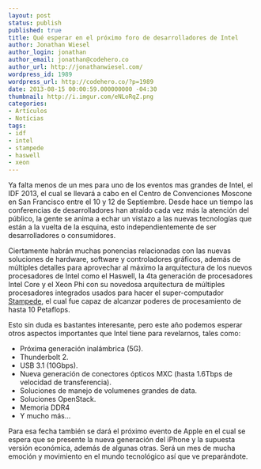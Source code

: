 ```yaml
---
layout: post
status: publish
published: true
title: Qué esperar en el próximo foro de desarrolladores de Intel
author: Jonathan Wiesel
author_login: jonathan
author_email: jonathan@codehero.co
author_url: http://jonathanwiesel.com/
wordpress_id: 1989
wordpress_url: http://codehero.co/?p=1989
date: 2013-08-15 00:00:59.000000000 -04:30
thumbnail: http://i.imgur.com/eNLoRqZ.png
categories:
- Artículos
- Notícias
tags:
- idf
- intel
- stampede
- haswell
- xeon
---
```

<p>Ya falta menos de un mes para uno de los eventos mas grandes de Intel, el IDF 2013, el cual se llevará a cabo en el Centro de Convenciones Moscone en San Francisco entre el 10 y 12 de Septiembre. Desde hace un tiempo las conferencias de desarrolladores han atraído cada vez más la atención del público, la gente se anima a echar un vistazo a las nuevas tecnologías que están a la vuelta de la esquina, esto independientemente de ser desarrolladores o consumidores.</p>

<p>Ciertamente habrán muchas ponencias relacionadas con las nuevas soluciones de hardware, software y controladores gráficos, además de múltiples detalles para aprovechar al máximo la arquitectura de los nuevos procesadores de Intel como el Haswell, la 4ta generación de procesadores Intel Core y el Xeon Phi con su novedosa arquitectura de múltiples procesadores integrados usados para hacer el super-computador <a href="http://www.tacc.utexas.edu/resources/hpc/stampede">Stampede</a>, el cual fue capaz de alcanzar poderes de procesamiento de hasta 10 Petaflops.</p>

<p>Esto sin duda es bastantes interesante, pero este año podemos esperar otros aspectos importantes que Intel tiene para revelarnos, tales como:</p>

<ul>
<li>Próxima generación inalámbrica (5G).</li>
<li>Thunderbolt 2.</li>
<li>USB 3.1 (10Gbps).</li>
<li>Nueva generación de conectores ópticos MXC (hasta 1.6Tbps de velocidad de transferencia).</li>
<li>Soluciones de manejo de volumenes grandes de data.</li>
<li>Soluciones OpenStack.</li>
<li>Memoria DDR4</li>
<li>Y mucho más…</li>
</ul>

<p>Para esa fecha también se dará el próximo evento de Apple en el cual se espera que se presente la nueva generación del iPhone y la supuesta versión económica, además de algunas otras. Será un mes de mucha emoción y movimiento en el mundo tecnológico así que ve preparándote.</p>
